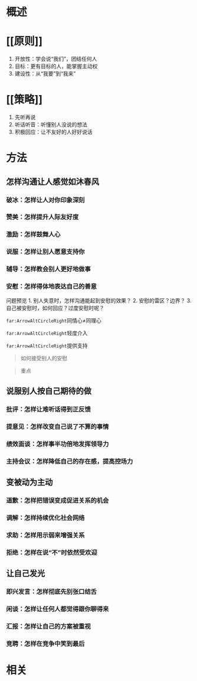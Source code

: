# 概述

# [[原则]] 
1. 开放性：学会说“我们”，团结任何人
2. 目标：更有目标的人，能掌握主动权
3. 建设性：从“我要”到“我来”

# [[策略]] 
1. 先听再说
2. 听话听音：听懂别人没说的想法
3. 积极回应：让不友好的人好好说话

# 方法
## 怎样沟通让人感觉如沐春风
### 破冰：怎样让人对你印象深刻

### 赞美：怎样提升人际友好度

### 激励：怎样鼓舞人心

### 说服：怎样让别人愿意支持你

### 辅导：怎样教会别人更好地做事

### 安慰：怎样得体地表达自己的善意
问题预览
	1. 别人失意时，怎样沟通能起到安慰的效果？
	2. 安慰的雷区？边界？
	3. 自己被安慰时，如何回应？过度安慰时呢？

`far:ArrowAltCircleRight`同情心≠同理心


`far:ArrowAltCircleRight`轻度介入

`far:ArrowAltCircleRight`提供支持

> 如何接受别人的安慰

> 重点

## 说服别人按自己期待的做
### 批评：怎样让难听话得到正反馈

### 提意见：怎样改变自己说了不算的事情

### 绩效面谈：怎样事半功倍地发挥领导力

### 主持会议：怎样降低自己的存在感，提高控场力
## 变被动为主动
### 道歉：怎样把错误变成促进关系的机会

### 调解：怎样持续优化社会网络

### 求助：怎样用示弱来增强关系

### 拒绝：怎样在说“不”时依然受欢迎
## 让自己发光
### 即兴发言：怎样彻底先别张口结舌

### 闲谈：怎样让任何人都觉得跟你聊得来

### 汇报：怎样让自己的方案被重视

### 竞聘：怎样在竞争中笑到最后
# 相关
